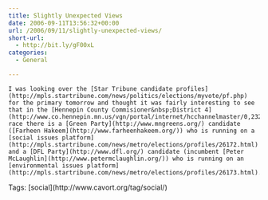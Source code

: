 ```yaml
---
title: Slightly Unexpected Views
date: 2006-09-11T13:56:32+00:00
url: /2006/09/11/slightly-unexpected-views/
short-url:
  - http://bit.ly/gF00xL
categories:
  - General

---
```

<div class='microid-mailto+http:sha1:9fe13b951fe61fdcac52cc4373474835533f5cf7'>
  
    I was looking over the [Star Tribune candidate profiles](http://mpls.startribune.com/news/politics/elections/myvote/pf.php) for the primary tomorrow and thought it was fairly interesting to see that in the [Hennepin County Commisioner&nbsp;District 4](http://www.co.hennepin.mn.us/vgn/portal/internet/hcchannelmaster/0,2324,1273_1728__2,00.html) race there is a [Green Party](http://www.mngreens.org/) candidate ([Farheen Hakeem](http://www.farheenhakeem.org/)) who is running on a [social issues platform](http://mpls.startribune.com/news/metro/elections/profiles/26172.html) and a [DFL Party](http://www.dfl.org/) candidate (incumbent [Peter McLaughlin](http://www.petermclaughlin.org/)) who is running on an [environmental issues platform](http://mpls.startribune.com/news/metro/elections/profiles/26173.html).
  
</div>

<div class="st-post-tags">
  Tags: [social](http://www.cavort.org/tag/social/)<br />
</div>